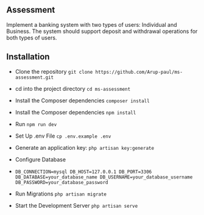  

## Assessment
Implement a banking system with two types of users: Individual and Business. The system should
support deposit and withdrawal operations for both types of users.
 

## Installation
 
-  Clone the repository `git clone https://github.com/Arup-paul/ms-assessment.git`
- cd into the project directory `cd ms-assessment` 
- Install the Composer dependencies `composer install`
- Install the Composer dependencies `npm install`
- Run `npm run dev`
- Set Up .env File `cp .env.example .env`
- Generate an application key: `php artisan key:generate`
- Configure Database
- `DB_CONNECTION=mysql
  DB_HOST=127.0.0.1
 DB_PORT=3306
 DB_DATABASE=your_database_name
 DB_USERNAME=your_database_username
 DB_PASSWORD=your_database_password`

-   Run Migrations `php artisan migrate`
-   Start the Development Server `php artisan serve`
 

 
 
